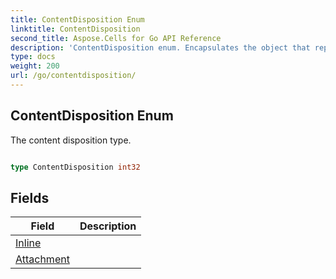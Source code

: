 ```yaml
---
title: ContentDisposition Enum 
linktitle: ContentDisposition
second_title: Aspose.Cells for Go API Reference
description: 'ContentDisposition enum. Encapsulates the object that represents contentdisposition in Go.'
type: docs
weight: 200
url: /go/contentdisposition/
---
```


## ContentDisposition Enum

The content disposition type.

```go

type ContentDisposition int32


```

## Fields

| Field | Description |
| --- | --- |
|[Inline](./inline/) |  | 
|[Attachment](./attachment/) |  | 
